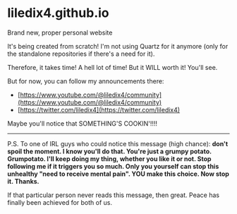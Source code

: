 # liledix4.github.io
Brand new, proper personal website

It's being created from scratch! I'm not using Quartz for it anymore (only for the standalone repositories if there's a need for it).

Therefore, it takes time! A hell lot of time! But it WILL worth it! You'll see.

But for now, you can follow my announcements there:
- [https://www.youtube.com/@liledix4/community](https://www.youtube.com/@liledix4/community)
- [https://twitter.com/liledix4](https://twitter.com/liledix4)

Maybe you'll notice that SOMETHING'S COOKIN'!!!!

****

P.S. To one of IRL guys who could notice this message (high chance): **don't spoil the moment. I know you'll do that. You're just a grumpy potato. Grumpotato. I'll keep doing my thing, whether you like it or not. Stop following me if it triggers you so much. Only you yourself can stop this unhealthy "need to receive mental pain". YOU make this choice. Now stop it. Thanks.**

If that particular person never reads this message, then great. Peace has finally been achieved for both of us.

